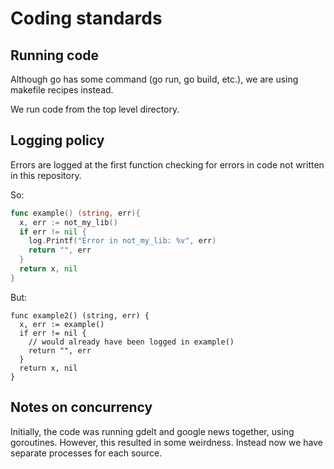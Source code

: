 # Coding standards

## Running code

Although go has some command (go run, go build, etc.), we are using makefile recipes instead.

We run code from the top level directory.

## Logging policy

Errors are logged at the first function checking for errors in code not written in this repository.

So:

```go
func example() (string, err){
  x, err := not_my_lib()
  if err != nil {
    log.Printf("Error in not_my_lib: %v", err)
    return "", err
  }
  return x, nil
}
```

But:

```
func example2() (string, err) {
  x, err := example()
  if err != nil {
    // would already have been logged in example()
    return "", err
  }
  return x, nil
}

```


## Notes on concurrency

Initially, the code was running gdelt and google news together, using goroutines. However, this resulted in some weirdness. Instead now we have separate processes for each source.
